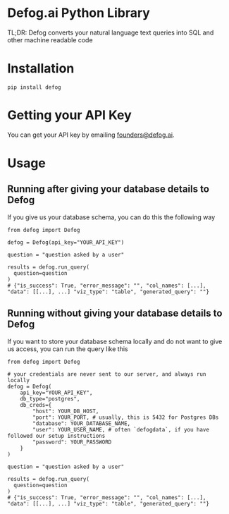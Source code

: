 # Defog.ai Python Library
TL;DR: Defog converts your natural language text queries into SQL and other machine readable code

# Installation
`pip install defog`

# Getting your API Key
You can get your API key by emailing founders@defog.ai.

# Usage

## Running after giving your database details to Defog

If you give us your database schema, you can do this the following way

```
from defog import Defog

defog = Defog(api_key="YOUR_API_KEY")

question = "question asked by a user"

results = defog.run_query(
  question=question
)
# {"is_success": True, "error_message": "", "col_names": [...], "data": [[...], ...] "viz_type": "table", "generated_query": ""}
```


## Running without giving your database details to Defog

If you want to store your database schema locally and do not want to give us access, you can run the query like this

```
from defog import Defog

# your credentials are never sent to our server, and always run locally
defog = Defog(
    api_key="YOUR_API_KEY",
    db_type="postgres",
    db_creds={
        "host": YOUR_DB_HOST,
        "port": YOUR_PORT, # usually, this is 5432 for Postgres DBs
        "database": YOUR_DATABASE_NAME,
        "user": YOUR_USER_NAME, # often `defogdata`, if you have followed our setup instructions
        "password": YOUR_PASSWORD
    }
)

question = "question asked by a user"

results = defog.run_query(
  question=question
)
# {"is_success": True, "error_message": "", "col_names": [...], "data": [[...], ...] "viz_type": "table", "generated_query": ""}
```
